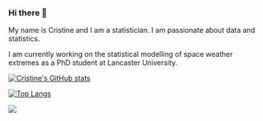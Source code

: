 ### Hi there 👋

My name is Cristine and I am a statistician. I am passionate about data and statistics. 

I am currently working on the statistical modelling of space weather extremes as a PhD student at Lancaster University.

[![Cristine's GitHub stats](https://github-readme-stats.vercel.app/api?username=rauberc&show_icons=true)](https://github.com/rauberc/github-readme-stats)

[![Top Langs](https://github-readme-stats.vercel.app/api/top-langs/?username=rauberc&layout=compact)](https://github.com/rauberc/github-readme-stats)


![](https://komarev.com/ghpvc/?username=rauberc&label=Number+of+curious+people&color=blueviolet&style=for-the-badge)


<!-- Along my journey as a researcher I have published some works that you can find below.


<!-- Here you can find some projects I have done.




<!--
**rauberc/rauberc** is a ✨ _special_ ✨ repository because its `README.md` (this file) appears on your GitHub profile.

Here are some ideas to get you started:

- 🔭 I’m currently working on ...
- 🌱 I’m currently learning ...
- 👯 I’m looking to collaborate on ...
- 🤔 I’m looking for help with ...
- 💬 Ask me about ...
- 📫 How to reach me: ...
- 😄 Pronouns: ...
- ⚡ Fun fact: ...
-->
